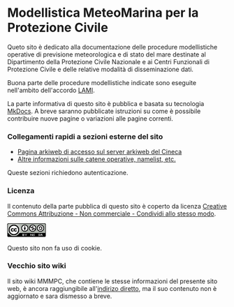 # Modellistica MeteoMarina per la Protezione Civile

Queto sito è dedicato alla documentazione delle procedure
modellistiche operative di previsione meteorologica e di stato del
mare destinate al Dipartimento della Protezione Civile Nazionale e ai
Centri Funzionali di Protezione Civile e delle relative modalità di
disseminazione dati.

Buona parte delle procedure modellistiche indicate sono eseguite
nell'ambito dell'accordo [LAMI](LAMI).

La parte informativa di questo sito è pubblica e basata su tecnologia
[MkDocs](https://www.mkdocs.org/). A breve saranno pubblicate
istruzioni su come è possibile contribuire nuove pagine o variazioni
alle pagine correnti.

### Collegamenti rapidi a sezioni esterne del sito

-   [Pagina arkiweb di accesso sul server arkiweb del
    Cineca](https://lami.hpc.cineca.it/arkiweb)
-   [Altre informazioni sulle catene operative,
    namelist, etc.](https://lami.hpc.cineca.it/staticpriv/)

Queste sezioni richiedono autenticazione.

### Licenza

Il contenuto della parte pubblica di questo sito è coperto da licenza
[Creative Commons Attribuzione - Non commerciale - Condividi allo
stesso modo](http://creativecommons.org/licenses/by-nc-sa/3.0/deed.it).

![cc-by-nc-sa](img/cc-by-nc-sa.png)

Questo sito non fa uso di cookie.

### Vecchio sito wiki

Il sito wiki MMMPC, che contiene le stesse informazioni del presente
sito web, è ancora raggiungibile all'[indirizo
diretto](https://lami.hpc.cineca.it/wiki/index.php/Modellistica_MeteoMarina_per_la_Protezione_Civile),
ma il suo contenuto non è aggiornato e sara dismesso a breve.
